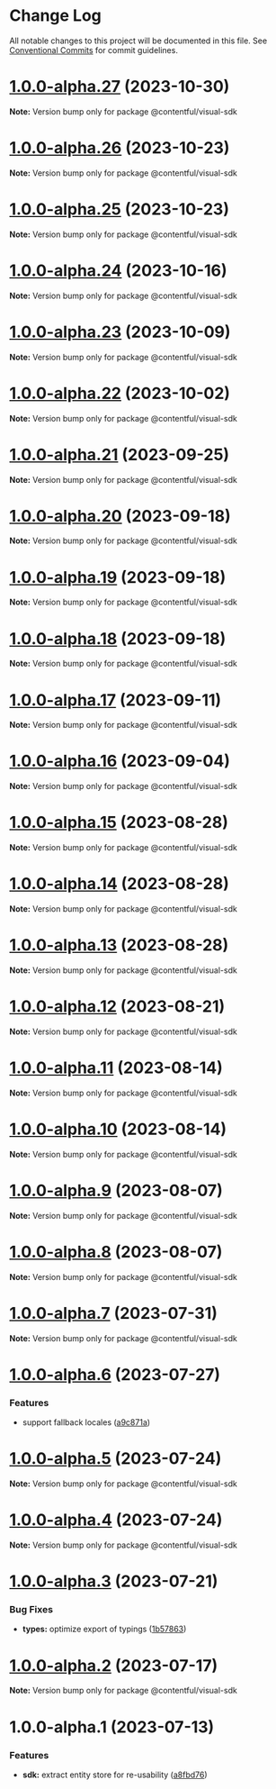 # Change Log

All notable changes to this project will be documented in this file.
See [Conventional Commits](https://conventionalcommits.org) for commit guidelines.

# [1.0.0-alpha.27](https://github.com/contentful/live-preview/compare/@contentful/visual-sdk@1.0.0-alpha.26...@contentful/visual-sdk@1.0.0-alpha.27) (2023-10-30)

**Note:** Version bump only for package @contentful/visual-sdk





# [1.0.0-alpha.26](https://github.com/contentful/live-preview/compare/@contentful/visual-sdk@1.0.0-alpha.25...@contentful/visual-sdk@1.0.0-alpha.26) (2023-10-23)

**Note:** Version bump only for package @contentful/visual-sdk





# [1.0.0-alpha.25](https://github.com/contentful/live-preview/compare/@contentful/visual-sdk@1.0.0-alpha.24...@contentful/visual-sdk@1.0.0-alpha.25) (2023-10-23)

**Note:** Version bump only for package @contentful/visual-sdk





# [1.0.0-alpha.24](https://github.com/contentful/live-preview/compare/@contentful/visual-sdk@1.0.0-alpha.23...@contentful/visual-sdk@1.0.0-alpha.24) (2023-10-16)

**Note:** Version bump only for package @contentful/visual-sdk





# [1.0.0-alpha.23](https://github.com/contentful/live-preview/compare/@contentful/visual-sdk@1.0.0-alpha.22...@contentful/visual-sdk@1.0.0-alpha.23) (2023-10-09)

**Note:** Version bump only for package @contentful/visual-sdk





# [1.0.0-alpha.22](https://github.com/contentful/live-preview/compare/@contentful/visual-sdk@1.0.0-alpha.21...@contentful/visual-sdk@1.0.0-alpha.22) (2023-10-02)

**Note:** Version bump only for package @contentful/visual-sdk





# [1.0.0-alpha.21](https://github.com/contentful/live-preview/compare/@contentful/visual-sdk@1.0.0-alpha.20...@contentful/visual-sdk@1.0.0-alpha.21) (2023-09-25)

**Note:** Version bump only for package @contentful/visual-sdk





# [1.0.0-alpha.20](https://github.com/contentful/live-preview/compare/@contentful/visual-sdk@1.0.0-alpha.19...@contentful/visual-sdk@1.0.0-alpha.20) (2023-09-18)

**Note:** Version bump only for package @contentful/visual-sdk





# [1.0.0-alpha.19](https://github.com/contentful/live-preview/compare/@contentful/visual-sdk@1.0.0-alpha.18...@contentful/visual-sdk@1.0.0-alpha.19) (2023-09-18)

**Note:** Version bump only for package @contentful/visual-sdk





# [1.0.0-alpha.18](https://github.com/contentful/live-preview/compare/@contentful/visual-sdk@1.0.0-alpha.17...@contentful/visual-sdk@1.0.0-alpha.18) (2023-09-18)

**Note:** Version bump only for package @contentful/visual-sdk





# [1.0.0-alpha.17](https://github.com/contentful/live-preview/compare/@contentful/visual-sdk@1.0.0-alpha.16...@contentful/visual-sdk@1.0.0-alpha.17) (2023-09-11)

**Note:** Version bump only for package @contentful/visual-sdk





# [1.0.0-alpha.16](https://github.com/contentful/live-preview/compare/@contentful/visual-sdk@1.0.0-alpha.15...@contentful/visual-sdk@1.0.0-alpha.16) (2023-09-04)

**Note:** Version bump only for package @contentful/visual-sdk





# [1.0.0-alpha.15](https://github.com/contentful/live-preview/compare/@contentful/visual-sdk@1.0.0-alpha.14...@contentful/visual-sdk@1.0.0-alpha.15) (2023-08-28)

**Note:** Version bump only for package @contentful/visual-sdk





# [1.0.0-alpha.14](https://github.com/contentful/live-preview/compare/@contentful/visual-sdk@1.0.0-alpha.13...@contentful/visual-sdk@1.0.0-alpha.14) (2023-08-28)

**Note:** Version bump only for package @contentful/visual-sdk





# [1.0.0-alpha.13](https://github.com/contentful/live-preview/compare/@contentful/visual-sdk@1.0.0-alpha.12...@contentful/visual-sdk@1.0.0-alpha.13) (2023-08-28)

**Note:** Version bump only for package @contentful/visual-sdk





# [1.0.0-alpha.12](https://github.com/contentful/live-preview/compare/@contentful/visual-sdk@1.0.0-alpha.11...@contentful/visual-sdk@1.0.0-alpha.12) (2023-08-21)

**Note:** Version bump only for package @contentful/visual-sdk





# [1.0.0-alpha.11](https://github.com/contentful/live-preview/compare/@contentful/visual-sdk@1.0.0-alpha.10...@contentful/visual-sdk@1.0.0-alpha.11) (2023-08-14)

**Note:** Version bump only for package @contentful/visual-sdk





# [1.0.0-alpha.10](https://github.com/contentful/live-preview/compare/@contentful/visual-sdk@1.0.0-alpha.9...@contentful/visual-sdk@1.0.0-alpha.10) (2023-08-14)

**Note:** Version bump only for package @contentful/visual-sdk





# [1.0.0-alpha.9](https://github.com/contentful/live-preview/compare/@contentful/visual-sdk@1.0.0-alpha.8...@contentful/visual-sdk@1.0.0-alpha.9) (2023-08-07)

**Note:** Version bump only for package @contentful/visual-sdk





# [1.0.0-alpha.8](https://github.com/contentful/live-preview/compare/@contentful/visual-sdk@1.0.0-alpha.7...@contentful/visual-sdk@1.0.0-alpha.8) (2023-08-07)

**Note:** Version bump only for package @contentful/visual-sdk





# [1.0.0-alpha.7](https://github.com/contentful/live-preview/compare/@contentful/visual-sdk@1.0.0-alpha.6...@contentful/visual-sdk@1.0.0-alpha.7) (2023-07-31)

**Note:** Version bump only for package @contentful/visual-sdk





# [1.0.0-alpha.6](https://github.com/contentful/live-preview/compare/@contentful/visual-sdk@1.0.0-alpha.5...@contentful/visual-sdk@1.0.0-alpha.6) (2023-07-27)


### Features

* support fallback locales ([a9c871a](https://github.com/contentful/live-preview/commit/a9c871a8ad5f2a2fbd8d213cbc84a63774944865))





# [1.0.0-alpha.5](https://github.com/contentful/live-preview/compare/@contentful/visual-sdk@1.0.0-alpha.4...@contentful/visual-sdk@1.0.0-alpha.5) (2023-07-24)

**Note:** Version bump only for package @contentful/visual-sdk





# [1.0.0-alpha.4](https://github.com/contentful/live-preview/compare/@contentful/visual-sdk@1.0.0-alpha.3...@contentful/visual-sdk@1.0.0-alpha.4) (2023-07-24)

**Note:** Version bump only for package @contentful/visual-sdk





# [1.0.0-alpha.3](https://github.com/contentful/live-preview/compare/@contentful/visual-sdk@1.0.0-alpha.2...@contentful/visual-sdk@1.0.0-alpha.3) (2023-07-21)


### Bug Fixes

* **types:** optimize export of typings ([1b57863](https://github.com/contentful/live-preview/commit/1b578639ad91683e32871af1e48d619e47db0eb2))





# [1.0.0-alpha.2](https://github.com/contentful/live-preview/compare/@contentful/visual-sdk@1.0.0-alpha.1...@contentful/visual-sdk@1.0.0-alpha.2) (2023-07-17)

**Note:** Version bump only for package @contentful/visual-sdk





# 1.0.0-alpha.1 (2023-07-13)


### Features

* **sdk:** extract entity store for re-usability ([a8fbd76](https://github.com/contentful/live-preview/commit/a8fbd76d982c0a247ca84f51677b3250bc4d3e3c))
